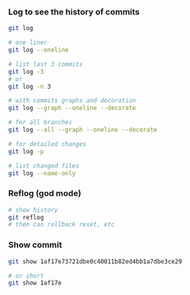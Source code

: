 ### Log to see the history of commits

```bash
git log

# one liner
git log --oneline

# list last 3 commits
git log -3
# or
git log -n 3

# with commits graphs and decoration
git log --graph --oneline --decorate

# for all branches
git log --all --graph --oneline --decorate

# for detailed changes
git log -p

# list changed files
git log --name-only
```

### Reflog (god mode)

```bash
# show history
git reflog
# then can rollback reset, etc
```

### Show commit

```bash
git show 1af17e73721dbe0c40011b82ed4bb1a7dbe3ce29

# or short
git show 1af17e
```